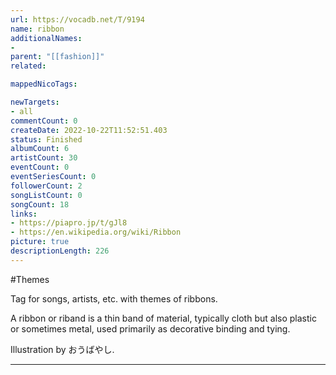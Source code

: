 ```yaml
---
url: https://vocadb.net/T/9194
name: ribbon
additionalNames: 
- 
parent: "[[fashion]]"
related:

mappedNicoTags:

newTargets:
- all
commentCount: 0
createDate: 2022-10-22T11:52:51.403
status: Finished
albumCount: 6
artistCount: 30
eventCount: 0
eventSeriesCount: 0
followerCount: 2
songListCount: 0
songCount: 18
links: 
- https://piapro.jp/t/gJl8
- https://en.wikipedia.org/wiki/Ribbon
picture: true
descriptionLength: 226
---
```


#Themes

Tag for songs, artists, etc. with themes of ribbons.

A ribbon or riband is a thin band of material, typically cloth but also plastic or sometimes metal, used primarily as decorative binding and tying. 

Illustration by おうばやし.

---

